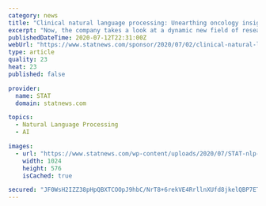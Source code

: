 ```yaml
---
category: news
title: "Clinical natural language processing: Unearthing oncology insights by mining unstructured medical notes"
excerpt: "Now, the company takes a look at a dynamic new field of research that is critical to bringing that RWD to life: natural language processing (NLP). An NLP system enables a computer to read, interpret, and organize important health data that is buried in ..."
publishedDateTime: 2020-07-12T22:31:00Z
webUrl: "https://www.statnews.com/sponsor/2020/07/02/clinical-natural-language-processing-unearthing-oncology-insights-by-mining-unstructured-medical-notes/"
type: article
quality: 23
heat: 23
published: false

provider:
  name: STAT
  domain: statnews.com

topics:
  - Natural Language Processing
  - AI

images:
  - url: "https://www.statnews.com/wp-content/uploads/2020/07/STAT-nlp-1600x900-1-1024x576.jpg"
    width: 1024
    height: 576
    isCached: true

secured: "JF0WsH2IZZ38pHpQBXTCOOpJ9hbC/NrT8+6rekVE4RrllnXUfd8jkelQBP7ETLWEls+1HmJIQnwXxZs+i3/PDSCi6XXV4tqcESEkJNYXmMHHMNoxZdvhf8PtLIFn0OxJQMWcXO4yPxgwrID7AFl7kqMmfTWFn7TJxRWKCzu9qN6/Z2k22FWhC3SF4GO5w9wQcS8bsnbp4NjPAsj6nU6KkBIqJq5QigGgrjs3hlECS7c93fVWeldcSqeVJIZS89XMNtxbmGTsVF7Uv4oRbuZp4ib4clgJWAcQvgue2aVsup0Amg5y5gdnJiMWqrS83hk+YgJQIFgAXyCUlQZIg+95Yw==;twQiYQAk/pvRsgRwo+K3FA=="
---
```


